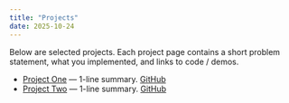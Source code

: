```yaml
---
title: "Projects"
date: 2025-10-24
---
```


Below are selected projects. Each project page contains a short problem statement, what you implemented, and links to code / demos.

- [Project One](/projects/project-one/) — 1-line summary. [GitHub](https://github.com/your-username/project-one)
- [Project Two](/projects/project-two/) — 1-line summary. [GitHub](https://github.com/your-username/project-two)